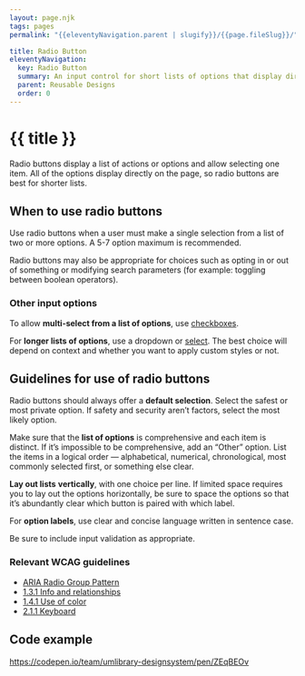 ```yaml
---
layout: page.njk
tags: pages
permalink: "{{eleventyNavigation.parent | slugify}}/{{page.fileSlug}}/"

title: Radio Button
eleventyNavigation:
  key: Radio Button
  summary: An input control for short lists of options that display directly on the page and allow a single choice.
  parent: Reusable Designs
  order: 0
---
```


# {{ title }}

Radio buttons display a list of actions or options and allow selecting one item. All of the options display directly on the page, so radio buttons are best for shorter lists.

## When to use radio buttons

Use radio buttons when a user must make a single selection from a list of two or more options. A 5-7 option maximum is recommended.

Radio buttons may also be appropriate for choices such as opting in or out of something or modifying search parameters (for example: toggling between boolean operators).

### Other input options

To allow **multi-select from a list of options**, use [checkboxes](reusable-designs/checkbox/).

For **longer lists of options**, use a dropdown or [select](/reusable-designs/select/). The best choice will depend on context and whether you want to apply custom styles or not.

## Guidelines for use of radio buttons

Radio buttons should always offer a **default selection**. Select the safest or most private option. If safety and security aren’t factors, select the most likely option.

Make sure that the **list of options** is comprehensive and each item is distinct. If it’s impossible to be comprehensive, add an “Other” option. List the items in a logical order — alphabetical, numerical, chronological, most commonly selected first, or something else clear.

**Lay out lists** **vertically**, with one choice per line. If limited space requires you to lay out the options horizontally, be sure to space the options so that it’s abundantly clear which button is paired with which label.

For **option labels**, use clear and concise language written in sentence case.

Be sure to include input validation as appropriate.

### Relevant WCAG guidelines

* [ARIA Radio Group Pattern](https://www.w3.org/WAI/ARIA/apg/patterns/radio/)  
* [1.3.1 Info and relationships](https://www.w3.org/WAI/WCAG21/Understanding/info-and-relationships)  
* [1.4.1 Use of color](https://www.w3.org/WAI/WCAG21/Understanding/use-of-color)  
* [2.1.1 Keyboard](https://www.w3.org/WAI/WCAG21/Understanding/keyboard)

## Code example

https://codepen.io/team/umlibrary-designsystem/pen/ZEqBEOv
